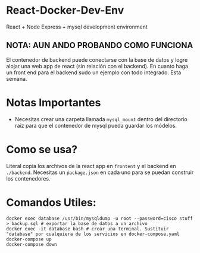 # React-Docker-Dev-Env
React + Node Express + mysql development environment

## NOTA: AUN ANDO PROBANDO COMO FUNCIONA
El contenedor de backend puede conectarse con la base de datos y logre alojar una web app de react (sin relación con el backend). En cuanto haga un front end para el backend sudo un ejemplo con todo integrado. Esta semana.

# Notas Importantes
- Necesitas crear una carpeta llamada ```mysql_mount``` dentro del directorio raiz para que el contenedor de mysql pueda guardar los módelos.

# Como se usa?
Literal copia los archivos de la react app en ```frontent``` y el backend en ```./backend```. Necesitas un ```ṕackage.json``` en cada uno para se puedan construir los contenedores. 

# Comandos Utiles:
```
docker exec database /usr/bin/mysqldump -u root --password=cisco stuff > backup.sql # exportar la base de datos a un archivo
docker exec -it database bash # crear una terminal. Sustituir "database" por cualquiera de los servicios en docker-compose.yaml
docker-compose up 
docker-compose down

```
